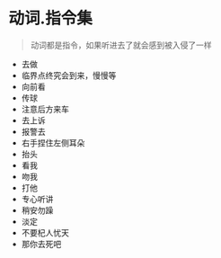 # 动词.指令集



> 动词都是指令，如果听进去了就会感到被入侵了一样

* 去做
* 临界点终究会到来，慢慢等
* 向前看
* 传球
* 注意后方来车
* 去上诉
* 报警去
* 右手捏住左侧耳朵
* 抬头
* 看我
* 吻我
* 打他
* 专心听讲
* 稍安勿躁
* 淡定
* 不要杞人忧天
* 那你去死吧

